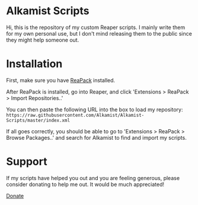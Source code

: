# Alkamist Scripts
Hi, this is the repository of my custom Reaper scripts. I mainly write them for my own personal use, but I don't mind releasing them to the public since they might help someone out.

# Installation
First, make sure you have [ReaPack](https://reapack.com/) installed.

After ReaPack is installed, go into Reaper, and click 'Extensions > ReaPack > Import Repositories..'

You can then paste the following URL into the box to load my repository:
`https://raw.githubusercontent.com/Alkamist/Alkamist-Scripts/master/index.xml`

If all goes correctly, you should be able to go to 'Extensions > ReaPack > Browse Packages..' and search for Alkamist to find and import my scripts.

# Support
If my scripts have helped you out and you are feeling generous, please consider donating to help me out. It would be much appreciated!

[Donate](https://paypal.me/CoreyLehmanMusic)